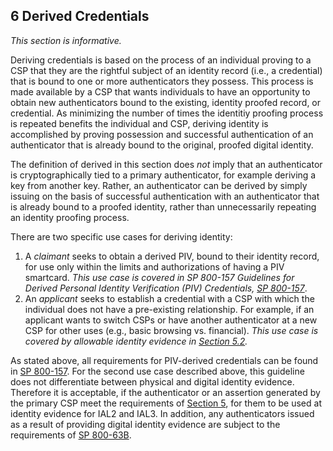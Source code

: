 <a name="sec6"></a>

<div class="breaker"></div>

## <a name="derived-authN"></a> 6 Derived Credentials

_This section is informative._

Deriving credentials is based on the process of an individual proving to a CSP that they are the rightful subject of an identity record (i.e., a credential) that is bound to one or more authenticators they possess. This process is made available by a CSP that wants individuals to have an opportunity to obtain new authenticators bound to the existing, identity proofed record, or credential. As minimizing the number of times the identitiy proofing process is repeated benefits the individual and CSP, deriving identity is accomplished by proving possession and successful authentication of an authenticator that is already bound to the original, proofed digital identity.

The definition of derived in this section does *not* imply that an authenticator is cryptographically tied to a primary authenticator, for example deriving a key from another key. Rather, an authenticator can be derived by simply issuing on the basis of successful authentication with an authenticator that is already bound to a proofed identity, rather than unnecessarily repeating an identity proofing process.

There are two specific use cases for deriving identity:

1. A _claimant_ seeks to obtain a derived PIV, bound to their identity record, for use only within the limits and authorizations of having a PIV smartcard. *This use case is covered in SP 800-157 Guidelines for Derived Personal Identity Verification (PIV) Credentials, [SP 800-157](#SP800-157)*.
2. An _applicant_ seeks to establish a credential with a CSP with which the individual does not have a pre-existing relationship. For example, if an applicant wants to switch CSPs or have another authenticator at a new CSP for other uses (e.g., basic browsing vs. financial). *This use case is covered by allowable identity evidence in [Section 5.2](#validate).*

As stated above, all requirements for PIV-derived credentials can be found in [SP 800-157](#SP800-157).  For the second use case described above, this guideline does not differentiate between physical and digital identity evidence. Therefore it is acceptable, if the authenticator or an assertion generated by the primary CSP meet the requirements of [Section 5](#sec5), for them to be used at identity evidence for IAL2 and IAL3. In addition, any authenticators issued as a result of providing digital identity evidence are subject to the requirements of [SP 800-63B](https://pages.nist.gov/800-63-3/sp800-63b.html).
